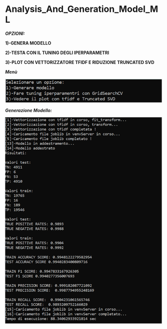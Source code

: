 # Analysis_And_Generation_Model_ML
 
 ___OPZIONI:___
 
__1)-GENERA MODELLO__

__2)-TESTA CON IL TUNING DEGLI IPERPARAMETRI__

__3)-PLOT CON VETTORIZZATORE TFIDF E RIDUZIONE TRUNCATED SVD__

***Menù***

![Screenshot](myScripts/OUTPUTS/menu.png)


***Generazione Modello:***


![Screenshot](myScripts/OUTPUTS/generator.png)
